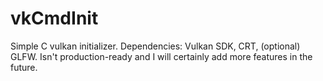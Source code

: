 # vkCmdInit
Simple C vulkan initializer. Dependencies: Vulkan SDK, CRT, (optional) GLFW. Isn't production-ready and I will certainly add more features in the future.

